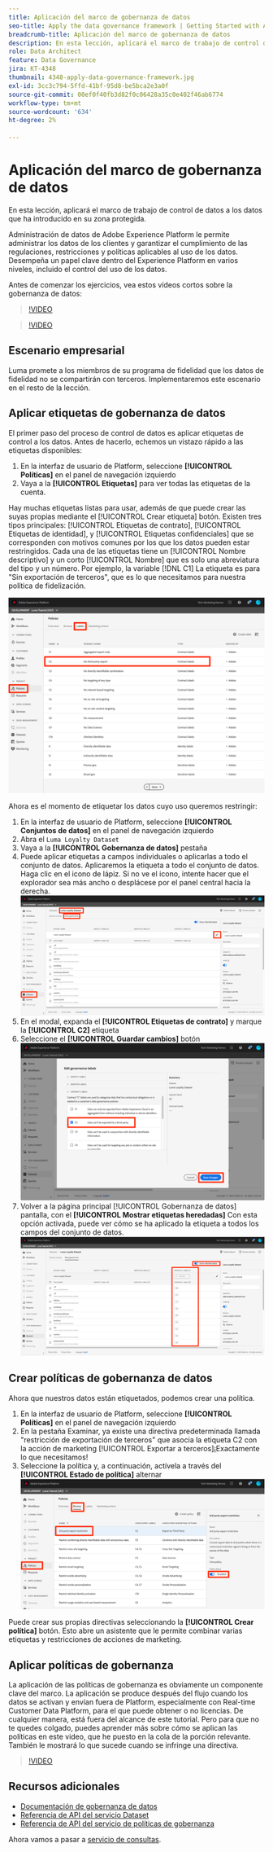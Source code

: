 ```yaml
---
title: Aplicación del marco de gobernanza de datos
seo-title: Apply the data governance framework | Getting Started with Adobe Experience Platform for Data Architects and Data Engineers
breadcrumb-title: Aplicación del marco de gobernanza de datos
description: En esta lección, aplicará el marco de trabajo de control de datos a los datos que ha introducido en su zona protegida.
role: Data Architect
feature: Data Governance
jira: KT-4348
thumbnail: 4348-apply-data-governance-framework.jpg
exl-id: 3cc3c794-5ffd-41bf-95d8-be5bca2e3a0f
source-git-commit: 00ef0f40fb3d82f0c06428a35c0e402f46ab6774
workflow-type: tm+mt
source-wordcount: '634'
ht-degree: 2%

---
```


# Aplicación del marco de gobernanza de datos

<!--15min-->

En esta lección, aplicará el marco de trabajo de control de datos a los datos que ha introducido en su zona protegida.

Administración de datos de Adobe Experience Platform le permite administrar los datos de los clientes y garantizar el cumplimiento de las regulaciones, restricciones y políticas aplicables al uso de los datos. Desempeña un papel clave dentro del Experience Platform en varios niveles, incluido el control del uso de los datos.

Antes de comenzar los ejercicios, vea estos vídeos cortos sobre la gobernanza de datos:
>[!VIDEO](https://video.tv.adobe.com/v/36653?learn=on)

>[!VIDEO](https://video.tv.adobe.com/v/29708?learn=on)

<!--
## Permissions required

In the [Configure Permissions](configure-permissions.md) lesson, you set up all the access controls required to complete this lesson, specifically:

* Permission items **[!UICONTROL Data Governance]** > **[!UICONTROL Manage Usage Labels]**, **[!UICONTROL Manage Data Usage Policies]** and **[!UICONTROL View Data Usage Policies]**
* Permission items **[!UICONTROL Data Management]** > **[!UICONTROL View Datasets]** and **[!UICONTROL Manage Datasets]**
* Permission item **[!UICONTROL Sandboxes]** > `Luma Tutorial`
* User-role access to the `Luma Tutorial Platform` Product Profile
-->

## Escenario empresarial

Luma promete a los miembros de su programa de fidelidad que los datos de fidelidad no se compartirán con terceros. Implementaremos este escenario en el resto de la lección.

## Aplicar etiquetas de gobernanza de datos

El primer paso del proceso de control de datos es aplicar etiquetas de control a los datos. Antes de hacerlo, echemos un vistazo rápido a las etiquetas disponibles:

1. En la interfaz de usuario de Platform, seleccione **[!UICONTROL Políticas]** en el panel de navegación izquierdo
1. Vaya a la **[!UICONTROL Etiquetas]** para ver todas las etiquetas de la cuenta.

Hay muchas etiquetas listas para usar, además de que puede crear las suyas propias mediante el [!UICONTROL Crear etiqueta] botón. Existen tres tipos principales: [!UICONTROL Etiquetas de contrato], [!UICONTROL Etiquetas de identidad], y [!UICONTROL Etiquetas confidenciales] que se corresponden con motivos comunes por los que los datos pueden estar restringidos. Cada una de las etiquetas tiene un [!UICONTROL Nombre descriptivo] y un corto [!UICONTROL Nombre] que es solo una abreviatura del tipo y un número. Por ejemplo, la variable [!DNL C1] La etiqueta es para &quot;Sin exportación de terceros&quot;, que es lo que necesitamos para nuestra política de fidelización.

![Etiqueta de gobernanza de datos](assets/governance-policies.png)

Ahora es el momento de etiquetar los datos cuyo uso queremos restringir:

1. En la interfaz de usuario de Platform, seleccione **[!UICONTROL Conjuntos de datos]** en el panel de navegación izquierdo
1. Abra el `Luma Loyalty Dataset`
1. Vaya a la **[!UICONTROL Gobernanza de datos]** pestaña
1. Puede aplicar etiquetas a campos individuales o aplicarlas a todo el conjunto de datos. Aplicaremos la etiqueta a todo el conjunto de datos. Haga clic en el icono de lápiz. Si no ve el icono, intente hacer que el explorador sea más ancho o desplácese por el panel central hacia la derecha.
   ![Gobierno de datos](assets/governance-dataset.png)
1. En el modal, expanda el **[!UICONTROL Etiquetas de contrato]** y marque la **[!UICONTROL C2]** etiqueta
1. Seleccione el **[!UICONTROL Guardar cambios]** botón
   ![Gobierno de datos](assets/governance-applyLabel.png)
1. Volver a la página principal [!UICONTROL Gobernanza de datos] pantalla, con el **[!UICONTROL Mostrar etiquetas heredadas]** Con esta opción activada, puede ver cómo se ha aplicado la etiqueta a todos los campos del conjunto de datos.
   ![Gobierno de datos](assets/governance-labelsAdded.png)


<!--adding extra, unnecessary fields from field groups makes it harder to see which fields really need labels-->
<!--Are there any best practices for applying governance labels-->

## Crear políticas de gobernanza de datos

Ahora que nuestros datos están etiquetados, podemos crear una política.

1. En la interfaz de usuario de Platform, seleccione **[!UICONTROL Políticas]** en el panel de navegación izquierdo
1. En la pestaña Examinar, ya existe una directiva predeterminada llamada &quot;restricción de exportación de terceros&quot; que asocia la etiqueta C2 con la acción de marketing [!UICONTROL Exportar a terceros]¡Exactamente lo que necesitamos!
1. Seleccione la política y, a continuación, actívela a través del **[!UICONTROL Estado de política]** alternar
   ![Gobierno de datos](assets/governance-enablePolicy.png)

Puede crear sus propias directivas seleccionando la **[!UICONTROL Crear política]** botón. Esto abre un asistente que le permite combinar varias etiquetas y restricciones de acciones de marketing.

## Aplicar políticas de gobernanza

La aplicación de las políticas de gobernanza es obviamente un componente clave del marco. La aplicación se produce después del flujo cuando los datos se activan y envían fuera de Platform, especialmente con Real-time Customer Data Platform, para el que puede obtener o no licencias. De cualquier manera, está fuera del alcance de este tutorial. Pero para que no te quedes colgado, puedes aprender más sobre cómo se aplican las políticas en este video, que he puesto en la cola de la porción relevante. También le mostrará lo que sucede cuando se infringe una directiva.

>[!VIDEO](https://video.tv.adobe.com/v/33631/?t=151&quality=12&learn=on)


## Recursos adicionales

* [Documentación de gobernanza de datos](https://experienceleague.adobe.com/docs/experience-platform/data-governance/home.html?lang=es)
* [Referencia de API del servicio Dataset](https://www.adobe.io/experience-platform-apis/references/dataset-service/)
* [Referencia de API del servicio de políticas de gobernanza](https://www.adobe.io/experience-platform-apis/references/policy-service/)

Ahora vamos a pasar a [servicio de consultas](run-queries.md).
